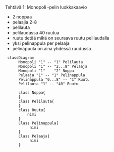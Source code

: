 Tehtävä 1: Monopoli -pelin luokkakaavio

- 2 noppaa
- pelaajia 2-8
- pelilauta
- pelilaudassa 40 ruutua
- ruutu tietää mikä on seuraava ruutu pelilaudalla
- yksi pelinappula per pelaaja
- pelinappula on aina yhdessä ruudussa

```mermaid
 classDiagram
      Monopoli "1" -- "1" Pelilauta
      Monopoli "1" -- "2...8" Pelaaja
      Monopoli "1" -- "2" Noppa
      Pelaaja "1" -- "1" Pelinappula
      Pelinappula "0...8" -- "1" Ruutu
      Pelilauta "1" -- "40" Ruutu
      
      class Noppa{
      }
      class Pelilauta{
      }
      class Ruutu{
          nimi
      }
      Class Pelinappula{
           nimi
      }
      Class Pelaaja{
           nimi
      }
```
